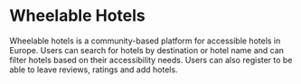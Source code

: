 # Wheelable Hotels
Wheelable hotels is a community-based platform for accessible hotels in Europe. Users can search for hotels by destination or hotel name and can filter hotels based on their accessibility needs. Users can also register to be able to leave reviews, ratings and add hotels.
